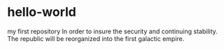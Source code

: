 # hello-world
my first repository
In order to insure the security and continuing stability.
The republic will be reorganized into the first galactic empire.

